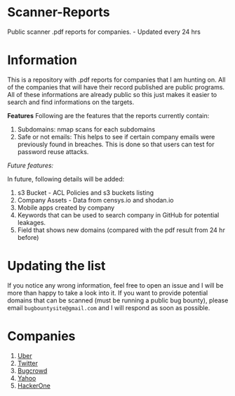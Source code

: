 # Scanner-Reports
Public scanner .pdf reports for companies. - Updated every 24 hrs 


# Information
This is a repository with .pdf reports for companies that I am hunting on. All of the companies that will have their record published are public programs. All of these informations are already public so this just makes it easier to search and find informations on the targets. 

**Features**
Following are the features that the reports currently contain: 

1. Subdomains: nmap scans for each subdomains 
2. Safe or not emails: This helps to see if certain company emails were previously found in breaches. This is done so that users can test for password reuse attacks. 

*Future features:*

In future, following details will be added: 

1. s3 Bucket - ACL Policies and s3 buckets listing
2. Company Assets - Data from censys.io and shodan.io 
3. Mobile apps created by company
4. Keywords that can be used to search company in GitHub for potential leakages. 
5. Field that shows new domains (compared with the pdf result from 24 hr before)

# Updating the list
If you notice any wrong information, feel free to open an issue and I will be more than happy to take a look into it. If you want to provide potential domains that can be scanned (must be running a public bug bounty), please email `bugbountysite@gmail.com` and I will respond as soon as possible. 


# Companies
1. <a href="http://tools.bugbounty.site/scanner_reports/Uber.pdf">Uber</a>
2. <a href="http://tools.bugbounty.site/scanner_reports/Twitter.pdf">Twitter</a>
3. <a href="http://tools.bugbounty.site/scanner_reports/Bugcrowd.pdf">Bugcrowd</a>
4. <a href="http://tools.bugbounty.site/scanner_reports/Yahoo.pdf">Yahoo</a>
5. <a href="http://tools.bugbounty.site/scanner_reports/HackerOne.pdf">HackerOne</a>
